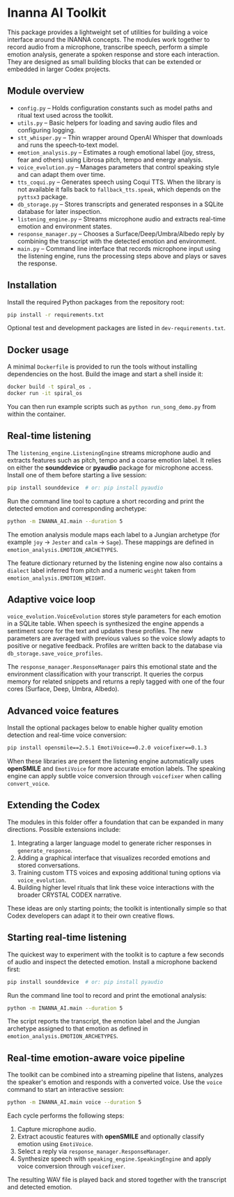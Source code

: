 # Inanna AI Toolkit

This package provides a lightweight set of utilities for building a voice interface around the INANNA concepts.  The modules work together to record audio from a microphone, transcribe speech, perform a simple emotion analysis, generate a spoken response and store each interaction.  They are designed as small building blocks that can be extended or embedded in larger Codex projects.

## Module overview

- `config.py` – Holds configuration constants such as model paths and ritual text used across the toolkit.
- `utils.py` – Basic helpers for loading and saving audio files and configuring logging.
- `stt_whisper.py` – Thin wrapper around OpenAI Whisper that downloads and runs the speech‑to‑text model.
- `emotion_analysis.py` – Estimates a rough emotional label (joy, stress, fear and others) using Librosa pitch, tempo and energy analysis.
- `voice_evolution.py` – Manages parameters that control speaking style and can adapt them over time.
- `tts_coqui.py` – Generates speech using Coqui TTS. When the library is not
  available it falls back to `fallback_tts.speak`, which depends on the
  `pyttsx3` package.
- `db_storage.py` – Stores transcripts and generated responses in a SQLite database for later inspection.
- `listening_engine.py` – Streams microphone audio and extracts real-time emotion and environment states.
- `response_manager.py` – Chooses a Surface/Deep/Umbra/Albedo reply by
  combining the transcript with the detected emotion and environment.
- `main.py` – Command line interface that records microphone input using the listening engine, runs the processing steps above and plays or saves the response.

## Installation

Install the required Python packages from the repository root:

```bash
pip install -r requirements.txt
```

Optional test and development packages are listed in `dev-requirements.txt`.

## Docker usage

A minimal `Dockerfile` is provided to run the tools without installing dependencies on the host.  Build the image and start a shell inside it:

```bash
docker build -t spiral_os .
docker run -it spiral_os
```

You can then run example scripts such as `python run_song_demo.py` from within the container.

## Real-time listening

The `listening_engine.ListeningEngine` streams microphone audio and extracts
features such as pitch, tempo and a coarse emotion label.  It relies on either
the **sounddevice** or **pyaudio** package for microphone access.  Install one
of them before starting a live session:

```bash
pip install sounddevice  # or: pip install pyaudio
```

Run the command line tool to capture a short recording and print the detected
emotion and corresponding archetype:

```bash
python -m INANNA_AI.main --duration 5
```

The emotion analysis module maps each label to a Jungian archetype (for
example `joy` → `Jester` and `calm` → `Sage`).  These mappings are defined in
`emotion_analysis.EMOTION_ARCHETYPES`.

The feature dictionary returned by the listening engine now also contains a
`dialect` label inferred from pitch and a numeric `weight` taken from
`emotion_analysis.EMOTION_WEIGHT`.

## Adaptive voice loop

`voice_evolution.VoiceEvolution` stores style parameters for each emotion in a
SQLite table.  When speech is synthesized the engine appends a sentiment score
for the text and updates these profiles.  The new parameters are averaged with
previous values so the voice slowly adapts to positive or negative feedback.
Profiles are written back to the database via `db_storage.save_voice_profiles`.

The `response_manager.ResponseManager` pairs this emotional state and the
environment classification with your transcript. It queries the corpus memory
for related snippets and returns a reply tagged with one of the four cores
(Surface, Deep, Umbra, Albedo).

## Advanced voice features

Install the optional packages below to enable higher quality emotion detection
and real-time voice conversion:

```bash
pip install opensmile==2.5.1 EmotiVoice==0.2.0 voicefixer==0.1.3
```

When these libraries are present the listening engine automatically uses
**openSMILE** and `EmotiVoice` for more accurate emotion labels. The speaking
engine can apply subtle voice conversion through `voicefixer` when calling
`convert_voice`.

## Extending the Codex

The modules in this folder offer a foundation that can be expanded in many directions.  Possible extensions include:

1. Integrating a larger language model to generate richer responses in `generate_response`.
2. Adding a graphical interface that visualizes recorded emotions and stored conversations.
3. Training custom TTS voices and exposing additional tuning options via `voice_evolution`.
4. Building higher level rituals that link these voice interactions with the broader CRYSTAL CODEX narrative.

These ideas are only starting points; the toolkit is intentionally simple so that Codex developers can adapt it to their own creative flows.

## Starting real-time listening

The quickest way to experiment with the toolkit is to capture a few seconds of
audio and inspect the detected emotion. Install a microphone backend first:

```bash
pip install sounddevice  # or: pip install pyaudio
```

Run the command line tool to record and print the emotional analysis:

```bash
python -m INANNA_AI.main --duration 5
```

The script reports the transcript, the emotion label and the Jungian archetype
assigned to that emotion as defined in `emotion_analysis.EMOTION_ARCHETYPES`.

## Real-time emotion-aware voice pipeline

The toolkit can be combined into a streaming pipeline that listens, analyzes the
speaker's emotion and responds with a converted voice. Use the ``voice`` command
to start an interactive session:

```bash
python -m INANNA_AI.main voice --duration 5
```

Each cycle performs the following steps:

1. Capture microphone audio.
2. Extract acoustic features with **openSMILE** and optionally classify emotion
   using `EmotiVoice`.
3. Select a reply via `response_manager.ResponseManager`.
4. Synthesize speech with `speaking_engine.SpeakingEngine` and apply voice
   conversion through `voicefixer`.

The resulting WAV file is played back and stored together with the transcript
and detected emotion.
